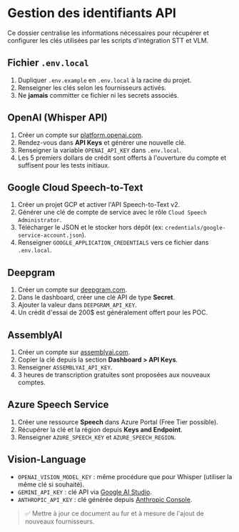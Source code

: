 # Gestion des identifiants API

Ce dossier centralise les informations nécessaires pour récupérer et configurer les clés utilisées par les scripts d'intégration STT et VLM.

## Fichier `.env.local`

1. Dupliquer `.env.example` en `.env.local` à la racine du projet.
2. Renseigner les clés selon les fournisseurs activés.
3. Ne **jamais** committer ce fichier ni les secrets associés.

## OpenAI (Whisper API)

1. Créer un compte sur [platform.openai.com](https://platform.openai.com/).
2. Rendez-vous dans **API Keys** et générer une nouvelle clé.
3. Renseigner la variable `OPENAI_API_KEY` dans `.env.local`.
4. Les 5 premiers dollars de crédit sont offerts à l'ouverture du compte et suffisent pour les tests initiaux.

## Google Cloud Speech-to-Text

1. Créer un projet GCP et activer l'API Speech-to-Text v2.
2. Générer une clé de compte de service avec le rôle `Cloud Speech Administrator`.
3. Télécharger le JSON et le stocker hors dépôt (ex: `credentials/google-service-account.json`).
4. Renseigner `GOOGLE_APPLICATION_CREDENTIALS` vers ce fichier dans `.env.local`.

## Deepgram

1. Créer un compte sur [deepgram.com](https://deepgram.com/).
2. Dans le dashboard, créer une clé API de type **Secret**.
3. Ajouter la valeur dans `DEEPGRAM_API_KEY`.
4. Un crédit d'essai de 200$ est généralement offert pour les POC.

## AssemblyAI

1. Créer un compte sur [assemblyai.com](https://www.assemblyai.com/).
2. Copier la clé depuis la section **Dashboard > API Keys**.
3. Renseigner `ASSEMBLYAI_API_KEY`.
4. 3 heures de transcription gratuites sont proposées aux nouveaux comptes.

## Azure Speech Service

1. Créer une ressource **Speech** dans Azure Portal (Free Tier possible).
2. Récupérer la clé et la région depuis **Keys and Endpoint**.
3. Renseigner `AZURE_SPEECH_KEY` et `AZURE_SPEECH_REGION`.

## Vision-Language

- `OPENAI_VISION_MODEL_KEY` : même procédure que pour Whisper (utiliser la même clé si souhaité).
- `GEMINI_API_KEY` : clé API via [Google AI Studio](https://aistudio.google.com/).
- `ANTHROPIC_API_KEY` : clé générée depuis [Anthropic Console](https://console.anthropic.com/).

> ✅ Mettre à jour ce document au fur et à mesure de l'ajout de nouveaux fournisseurs.
